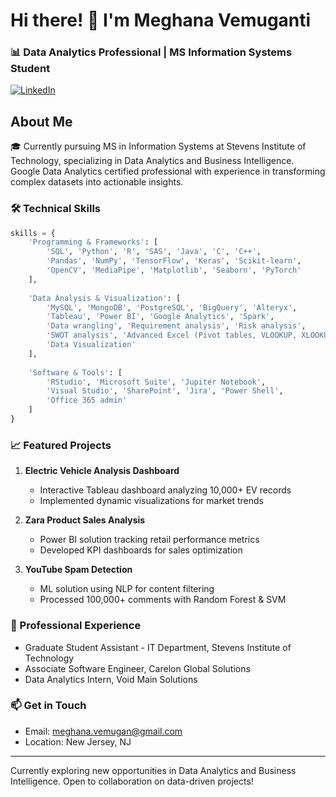 # Hi there! 👋 I'm Meghana Vemuganti

### 📊 Data Analytics Professional | MS Information Systems Student

[![LinkedIn](https://img.shields.io/badge/LinkedIn-Connect-blue?style=for-the-badge&logo=linkedin)](https://www.linkedin.com/in/meghanavemuganti/)

## About Me
🎓 Currently pursuing MS in Information Systems at Stevens Institute of Technology, specializing in Data Analytics and Business Intelligence. Google Data Analytics certified professional with experience in transforming complex datasets into actionable insights.

### 🛠️ Technical Skills
```python
skills = {
    'Programming & Frameworks': [
        'SQL', 'Python', 'R', 'SAS', 'Java', 'C', 'C++',
        'Pandas', 'NumPy', 'TensorFlow', 'Keras', 'Scikit-learn',
        'OpenCV', 'MediaPipe', 'Matplotlib', 'Seaborn', 'PyTorch'
    ],
    
    'Data Analysis & Visualization': [
        'MySQL', 'MongoDB', 'PostgreSQL', 'BigQuery', 'Alteryx',
        'Tableau', 'Power BI', 'Google Analytics', 'Spark',
        'Data wrangling', 'Requirement analysis', 'Risk analysis',
        'SWOT analysis', 'Advanced Excel (Pivot tables, VLOOKUP, XLOOKUP)',
        'Data Visualization'
    ],
    
    'Software & Tools': [
        'RStudio', 'Microsoft Suite', 'Jupiter Notebook',
        'Visual Studio', 'SharePoint', 'Jira', 'Power Shell',
        'Office 365 admin'
    ]
}
```

### 📈 Featured Projects

1. **Electric Vehicle Analysis Dashboard**
   - Interactive Tableau dashboard analyzing 10,000+ EV records
   - Implemented dynamic visualizations for market trends

2. **Zara Product Sales Analysis**
   - Power BI solution tracking retail performance metrics
   - Developed KPI dashboards for sales optimization

3. **YouTube Spam Detection**
   - ML solution using NLP for content filtering
   - Processed 100,000+ comments with Random Forest & SVM

### 🌟 Professional Experience
- Graduate Student Assistant - IT Department, Stevens Institute of Technology
- Associate Software Engineer, Carelon Global Solutions
- Data Analytics Intern, Void Main Solutions

### 📫 Get in Touch
- Email: meghana.vemugan@gmail.com
- Location: New Jersey, NJ

---
Currently exploring new opportunities in Data Analytics and Business Intelligence. Open to collaboration on data-driven projects!
